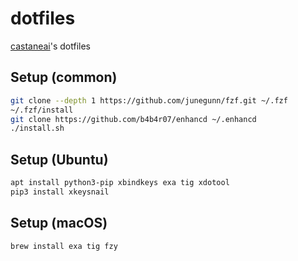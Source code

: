 # dotfiles

[castaneai](https://github.com/castaneai)'s dotfiles


## Setup (common)

```sh
git clone --depth 1 https://github.com/junegunn/fzf.git ~/.fzf
~/.fzf/install
git clone https://github.com/b4b4r07/enhancd ~/.enhancd
./install.sh
```

## Setup (Ubuntu)

```sh
apt install python3-pip xbindkeys exa tig xdotool
pip3 install xkeysnail
```

## Setup (macOS)

```sh
brew install exa tig fzy
```

